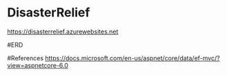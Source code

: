 # DisasterRelief

https://disasterrelief.azurewebsites.net

#ERD






#References
https://docs.microsoft.com/en-us/aspnet/core/data/ef-mvc/?view=aspnetcore-6.0
